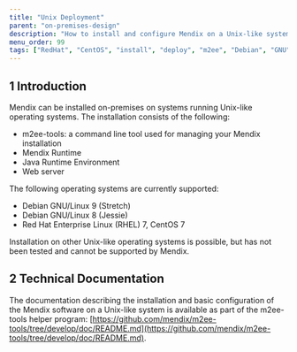 ```yaml
---
title: "Unix Deployment"
parent: "on-premises-design"
description: "How to install and configure Mendix on a Unix-like system"
menu_order: 99
tags: ["RedHat", "CentOS", "install", "deploy", "m2ee", "Debian", "GNU", "Linux", "Unix-like", "Unix", "U*ix", "*nix", "on-premises"]
---
```


## 1 Introduction

Mendix can be installed on-premises on systems running Unix-like operating systems. The installation consists of the following:

* m2ee-tools: a command line tool used for managing your Mendix installation
* Mendix Runtime
* Java Runtime Environment
* Web server

The following operating systems are currently supported:

* Debian GNU/Linux 9 (Stretch)
* Debian GNU/Linux 8 (Jessie)
* Red Hat Enterprise Linux (RHEL) 7, CentOS 7

Installation on other Unix-like operating systems is possible, but has not been tested and cannot be supported by Mendix.

## 2 Technical Documentation

The documentation describing the installation and basic configuration of the Mendix software on a Unix-like system is available as part of the m2ee-tools helper program: [https://github.com/mendix/m2ee-tools/tree/develop/doc/README.md](https://github.com/mendix/m2ee-tools/tree/develop/doc/README.md).
